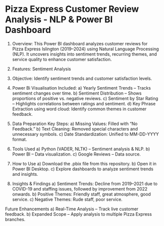 # Pizza Express Customer Review Analysis - NLP & Power BI Dashboard


1. Overview: This Power BI dashboard analyzes customer reviews for Pizza Express Islington (2019–2024) using Natural Language Processing (NLP). It uncovers insights into sentiment trends, recurring themes, and service quality to enhance customer satisfaction.

2. Features: Sentiment Analysis

3. Objective: Identify sentiment trends and customer satisfaction levels.

4. Power Bi Visualisation Included:
a) Yearly Sentiment Trends – Tracks sentiment changes over time.
b) Sentiment Distribution – Shows proportions of positive vs. negative reviews.
c) Sentiment by Star Rating – Highlights correlations between ratings and sentiment.
d) Key Phrase Extraction using word cloud: Identify common themes in customer feedback.

5. Data Preparation Key Steps:
a) Missing Values: Filled with “No Feedback.”
b) Text Cleaning: Removed special characters and unnecessary symbols.
c) Date Standardization: Unified to MM-DD-YYYY format.

6. Tools Used
a) Python (VADER, NLTK) – Sentiment analysis & NLP.
b) Power BI – Data visualization.
c) Google Reviews – Data source.

7. How to Use
a) Download the .pbix file from this repository.
b) Open it in Power BI Desktop.
c) Explore dashboards to analyze sentiment trends and insights.

8. Insights & Findings
a) Sentiment Trends: Decline from 2019–2021 due to COVID-19 and staffing issues, followed by improvement from 2022 onwards.
b) Positive Themes: Friendly staff, great atmosphere, good service.
c) Negative Themes: Rude staff, poor service.

Future Enhancements
a) Real-Time Analysis – Track live customer feedback.
b) Expanded Scope – Apply analysis to multiple Pizza Express branches.


